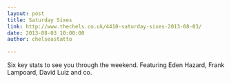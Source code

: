 ```yaml
---
layout: post
title: Saturday Sixes
link: http://www.thechels.co.uk/4410-saturday-sixes-2013-08-03/
date: 2013-08-03 10:00:00
author: chelseastatto

---
```


Six key stats to see you through the weekend. Featuring Eden Hazard, Frank Lampoard, David Luiz and co.